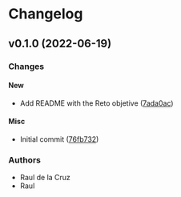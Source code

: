 # Changelog

## v0.1.0 (2022-06-19)

### Changes

#### New

* Add README with the Reto objetive ([7ada0ac](https://github.com/rcruz63/RetoGitOps/commit/7ada0ac))

#### Misc

* Initial commit ([76fb732](https://github.com/rcruz63/RetoGitOps/commit/76fb732))

### Authors

* Raul de la Cruz
* Raul

